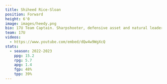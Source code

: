 ```yaml
---
title: Shiheed Rice-Sloan
position: Forward
height: 6'0
image: images/heedy.png
bio: 17U Team Captain. Sharpshooter, defensive asset and natural leader.
team: 17U
videos:
  - https://www.youtube.com/embed/dQw4w9WgXcQ
stats:
  - season: 2022-2023
    ppg: 15.2
    rpg: 5.7
    apg: 1.4
    fgp: 48%
    tpp: 39%
---
```


